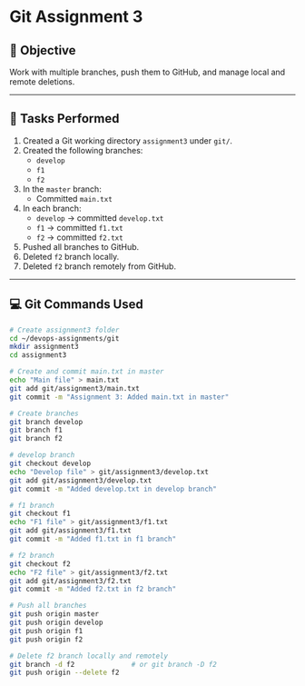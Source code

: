 # Git Assignment 3

## 🎯 Objective

Work with multiple branches, push them to GitHub, and manage local and remote deletions.

---

## 📝 Tasks Performed

1. Created a Git working directory `assignment3` under `git/`.
2. Created the following branches:
   - `develop`
   - `f1`
   - `f2`
3. In the `master` branch:
   - Committed `main.txt`
4. In each branch:
   - `develop` → committed `develop.txt`
   - `f1` → committed `f1.txt`
   - `f2` → committed `f2.txt`
5. Pushed all branches to GitHub.
6. Deleted `f2` branch locally.
7. Deleted `f2` branch remotely from GitHub.

---

## 💻 Git Commands Used

```bash
# Create assignment3 folder
cd ~/devops-assignments/git
mkdir assignment3
cd assignment3

# Create and commit main.txt in master
echo "Main file" > main.txt
git add git/assignment3/main.txt
git commit -m "Assignment 3: Added main.txt in master"

# Create branches
git branch develop
git branch f1
git branch f2

# develop branch
git checkout develop
echo "Develop file" > git/assignment3/develop.txt
git add git/assignment3/develop.txt
git commit -m "Added develop.txt in develop branch"

# f1 branch
git checkout f1
echo "F1 file" > git/assignment3/f1.txt
git add git/assignment3/f1.txt
git commit -m "Added f1.txt in f1 branch"

# f2 branch
git checkout f2
echo "F2 file" > git/assignment3/f2.txt
git add git/assignment3/f2.txt
git commit -m "Added f2.txt in f2 branch"

# Push all branches
git push origin master
git push origin develop
git push origin f1
git push origin f2

# Delete f2 branch locally and remotely
git branch -d f2              # or git branch -D f2
git push origin --delete f2
